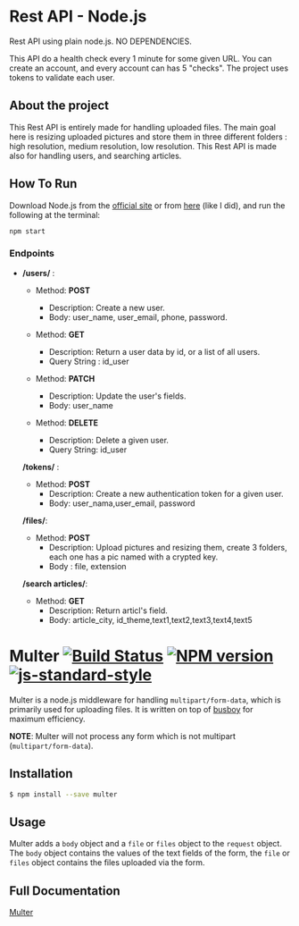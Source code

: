 # Rest API - Node.js

Rest API using plain node.js. NO DEPENDENCIES.

This API do a health check every 1 minute for some given URL. You can create an account, and every account can has 5 "checks". The project uses tokens to validate each user.

## About the project

This Rest API is entirely made for handling uploaded files. The main goal here is resizing uploaded pictures and store them in three different folders : high resolution, medium resolution, low resolution.
This Rest API is made also for handling users, and searching articles.

## How To Run

Download Node.js from the [official site](https://nodejs.org/en/download/) or from [here](https://github.com/creationix/nvm) (like I did), and run the following at the terminal:

```
npm start
```

### Endpoints

- **/users/** :

  - Method: **POST**

    - Description: Create a new user.
    - Body: user_name, user_email, phone, password.

  - Method: **GET**

    - Description: Return a user data by id, or a list of all users.
    - Query String : id_user

  - Method: **PATCH**

    - Description: Update the user's fields.
    - Body: user_name

  - Method: **DELETE**
    - Description: Delete a given user.
    - Query String: id_user

  **/tokens/** :

  - Method: **POST**
    - Description: Create a new authentication token for a given user.
    - Body: user_nama,user_email, password

  **/files/**:

  - Method: **POST**
    - Description: Upload pictures and resizing them, create 3 folders, each one has a pic named with a crypted key.
    - Body : file, extension

  **/search articles/**:

  - Method: **GET**
    - Description: Return articl's field.
    - Body: article_city, id_theme,text1,text2,text3,text4,text5

# Multer [![Build Status](https://travis-ci.org/expressjs/multer.svg?branch=master)](https://travis-ci.org/expressjs/multer) [![NPM version](https://badge.fury.io/js/multer.svg)](https://badge.fury.io/js/multer) [![js-standard-style](https://img.shields.io/badge/code%20style-standard-brightgreen.svg?style=flat)](https://github.com/feross/standard)

Multer is a node.js middleware for handling `multipart/form-data`, which is primarily used for uploading files. It is written on top of [busboy](https://github.com/mscdex/busboy) for maximum efficiency.

**NOTE**: Multer will not process any form which is not multipart (`multipart/form-data`).

## Installation

```sh
$ npm install --save multer
```

## Usage

Multer adds a `body` object and a `file` or `files` object to the `request` object. The `body` object contains the values of the text fields of the form, the `file` or `files` object contains the files uploaded via the form.

## Full Documentation

[Multer](https://www.npmjs.com/package/multer)
